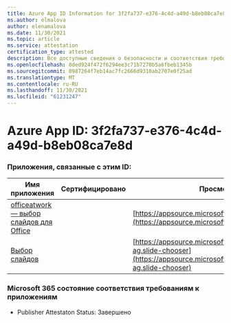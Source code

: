 ```yaml
---
title: Azure App ID Information for 3f2fa737-e376-4c4d-a49d-b8eb08ca7e8d
ms.author: elmalova
author: elenamalova
ms.date: 11/30/2021
ms.topic: article
ms.service: attestation
certification_type: attested
description: Все доступные сведения о безопасности и соответствия требованиям для 3f2fa737-e376-4c4d-a49d-b8eb08ca7e8d.
ms.openlocfilehash: 8ded924f472f6294ee3c71b7270b5a6fbeb1345b
ms.sourcegitcommit: 0987264f7eb14ac7fc2666d9310ab2707e0f25ad
ms.translationtype: MT
ms.contentlocale: ru-RU
ms.lasthandoff: 11/30/2021
ms.locfileid: "61231247"
---
```

# <a name="azure-app-id-3f2fa737-e376-4c4d-a49d-b8eb08ca7e8d"></a>Azure App ID: 3f2fa737-e376-4c4d-a49d-b8eb08ca7e8d


### <a name="apps-associated-with-this-id"></a>Приложения, связанные с этим ID:
| **Имя приложения** | **Сертифицировано** | **Просмотр в AppSource** |
|--------------|---------------|-----------------------|
| [officeatwork — выбор слайдов для Office](https://docs.microsoft.com/microsoft-365-app-certification/forward/WA200002582) |  | [https://appsource.microsoft.com/product/office/WA200002582](https://appsource.microsoft.com/product/office/WA200002582) |
| [Выбор слайдов](https://docs.microsoft.com/microsoft-365-app-certification/forward/officeatwork-ag.slide-chooser) |  | [https://appsource.microsoft.com/product/office/officeatwork-ag.slide-chooser](https://appsource.microsoft.com/product/office/officeatwork-ag.slide-chooser) |

### <a name="microsoft-365-app-compliance-status"></a>Microsoft 365 состояние соответствия требованиям к приложениям
- Publisher Attestaton Status: Завершено
